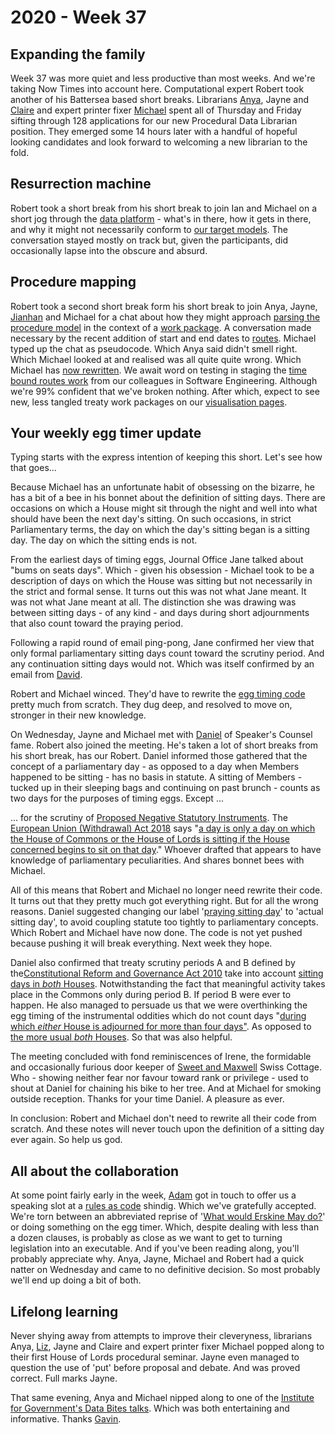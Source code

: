 # 2020 - Week 37

## Expanding the family

Week 37 was more quiet and less productive than most weeks. And we're taking Now Times into account here. Computational expert Robert took another of his Battersea based short breaks. Librarians [Anya](https://twitter.com/bitten_), Jayne and [Claire](https://twitter.com/tinysprite) and expert printer fixer [Michael](https://twitter.com/fantasticlife) spent all of Thursday and Friday sifting through 128 applications for our new Procedural Data Librarian position. They emerged some 14 hours later with a handful of hopeful looking candidates and look forward to welcoming a new librarian to the fold.

## Resurrection machine

Robert took a short break from his short break to join Ian and Michael on a short jog through the [data platform](https://api.parliament.uk/) - what's in there, how it gets in there, and why it might not necessarily conform to [our target models](https://ukparliament.github.io/ontologies/). The conversation stayed mostly on track but, given the participants, did occasionally lapse into the obscure and absurd.

## Procedure mapping

Robert took a second short break form his short break to join Anya, Jayne, [Jianhan](https://twitter.com/jianhanzhu) and Michael for a chat about how they might approach [parsing the procedure model](https://ukparliament.github.io/ontologies/procedure/flowcharts/design-notes.html#how-is-a-procedure-map-parsed-in-the-context-of-a-work-package) in the context of a [work package](https://ukparliament.github.io/ontologies/procedure/procedure-ontology.html#d4e259). A conversation made necessary by the recent addition of start and end dates to [routes](https://ukparliament.github.io/ontologies/procedure/procedure-ontology.html#d4e164).  Michael typed up the chat as pseudocode. Which Anya said didn't smell right. Which Michael looked at and realised was all quite quite wrong. Which Michael has [now rewritten](https://ukparliament.github.io/ontologies/procedure/flowcharts/meta/parsing/). We await word on testing  in staging the [time bound routes work](https://trello.com/c/CDGB80DD/57-time-bound-routes) from our colleagues in Software Engineering. Although we're 99% confident that we've broken nothing. After which, expect to see new, less tangled treaty work packages on our [visualisation pages](https://procedures.azurewebsites.net/WorkPackages/1236/graph).

## Your weekly egg timer update

Typing starts with the express intention of keeping this short. Let's see how that goes...

Because Michael has an unfortunate habit of obsessing on the bizarre, he has a bit of a bee in his bonnet about the definition of sitting days. There are occasions on which a House might sit through the night and well into what should have been the next day's sitting. On such occasions, in strict Parliamentary terms, the day on which the day's sitting began is a sitting day. The day on which the sitting ends is not.

From the earliest days of timing eggs, Journal Office Jane talked about "bums on seats days". Which - given his obsession - Michael took to be a description of days on which the House was sitting but not necessarily in the strict and formal sense. It turns out this was not what Jane meant. It was not what Jane meant at all. The distinction she was drawing was between sitting days - of any kind - and days during short adjournments that also count toward the praying period.

Following a rapid round of email ping-pong, Jane confirmed her view that only formal parliamentary sitting days count toward the scrutiny period. And any continuation sitting days would not. Which was itself confirmed by an email from [David](https://twitter.com/clerkly).

Robert and Michael winced. They'd have to rewrite the [egg timing code](https://github.com/fantasticlife/egg-timer) pretty much from scratch. They dug deep, and resolved to move on, stronger in their new knowledge. 

On Wednesday, Jayne and Michael met with [Daniel](https://www.danielgreenberg.co.uk/) of Speaker's Counsel fame. Robert also joined the meeting. He's taken a lot of short breaks from his short break, has our Robert. Daniel informed those gathered that the concept of a parliamentary day - as opposed to a day when Members happened to be sitting - has no basis in statute. A sitting of Members - tucked up in their sleeping bags and continuing on past brunch - counts as two days for the purposes of timing eggs. Except ...

... for the scrutiny of [Proposed Negative Statutory Instruments](https://www.parliament.uk/site-information/glossary/proposed-negative-statutory-instrument/). The [European Union (Withdrawal) Act 2018](https://www.legislation.gov.uk/ukpga/2018/16/schedule/7/enacted) says "[a day is only a day on which the House of Commons or the House of Lords is sitting if the House concerned begins to sit on that day](https://www.legislation.gov.uk/ukpga/2018/16/schedule/7/enacted#schedule-7-paragraph-17-11)." Whoever drafted that appears to have knowledge of parliamentary peculiarities. And shares bonnet bees with Michael.

All of this means that Robert and Michael no longer need rewrite their code. It turns out that they pretty much got everything right. But for all the wrong reasons. Daniel suggested changing our label '[praying sitting day](https://github.com/fantasticlife/egg-timer/blob/master/lib/monkey_patching/date.rb#L16)' to 'actual sitting day', to avoid coupling statute too tightly to parliamentary concepts. Which Robert and Michael have now done. The code is not yet pushed because pushing it will break everything. Next week they hope.

Daniel also confirmed that treaty scrutiny periods A and B defined by the[Constitutional Reform and Governance Act 2010](https://www.legislation.gov.uk/ukpga/2010/25/introduction) take into account [sitting days in *both* Houses](https://www.legislation.gov.uk/ukpga/2010/25/part/2#section-20-9). Notwithstanding the fact that meaningful activity takes place in the Commons only during period B. If period B were ever to happen. He also managed to persuade us that we were overthinking the egg timing of the instrumental oddities which do not count days "[during which *either* House is adjourned for more than four days"](https://www.legislation.gov.uk/ukpga/2006/51/section/19#viewLegSnippet). As opposed to [the more usual *both* Houses](https://www.legislation.gov.uk/ukpga/Geo6/9-10/36/section/7#section-7-1). So that was also helpful.

The meeting concluded with fond reminiscences of Irene, the formidable and occasionally furious door keeper of [Sweet and Maxwell](https://en.wikipedia.org/wiki/Sweet_%26_Maxwell) Swiss Cottage. Who - showing neither fear nor favour toward rank or privilege - used to shout at Daniel for chaining his bike to her tree. And at Michael for smoking outside reception. Thanks for your time Daniel. A pleasure as ever. 

In conclusion: Robert and Michael don't need to rewrite all their code from scratch. And these notes will never touch upon the definition of a sitting day ever again. So help us god.

## All about the collaboration 

At some point fairly early in the week, [Adam](https://twitter.com/AdamWyner) got in touch to offer us a speaking slot at a [rules as code](https://govinsider.asia/inclusive-gov/four-things-you-should-know-about-rules-as-code/) shindig. Which we've gratefully accepted. We're torn between an abbreviated reprise of '[What would Erskine May do?](https://smethur.st/posts/176135870)' or doing something on the egg timer. Which, despite dealing with less than a dozen clauses, is probably as close as we want to get to turning legislation into an executable. And if you've been reading along, you'll probably appreciate why. Anya, Jayne, Michael and Robert had a quick natter on Wednesday and came to no definitive decision. So most probably we'll end up doing a bit of both.
 
## Lifelong learning

Never shying away from attempts to improve their cleveryness, librarians Anya, [Liz](https://twitter.com/greensideknits), Jayne and Claire and expert printer fixer Michael popped along to their first House of Lords procedural seminar. Jayne even managed to question the use of 'put' before proposal and debate. And was proved correct. Full marks Jayne.

That same evening, Anya and Michael nipped along to one of the [Institute for Government's Data Bites talks](https://www.instituteforgovernment.org.uk/events/data-bites-13). Which was both entertaining and informative. Thanks [Gavin](https://twitter.com/GavinFreeguard).